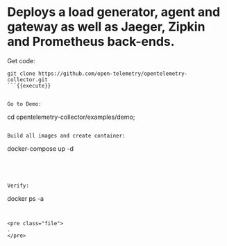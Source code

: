# Deploys a load generator, agent and gateway as well as Jaeger, Zipkin and Prometheus back-ends. 


Get code:

```
git clone https://github.com/open-telemetry/opentelemetry-collector.git
```{{execute}}


Go to Demo:
```
cd opentelemetry-collector/examples/demo;
```{{execute}}

Build all images and create container:
```
docker-compose up -d
```{{execute}}




Verify:
```
docker ps -a
```{{execute}}


<pre class="file">
.
</pre>